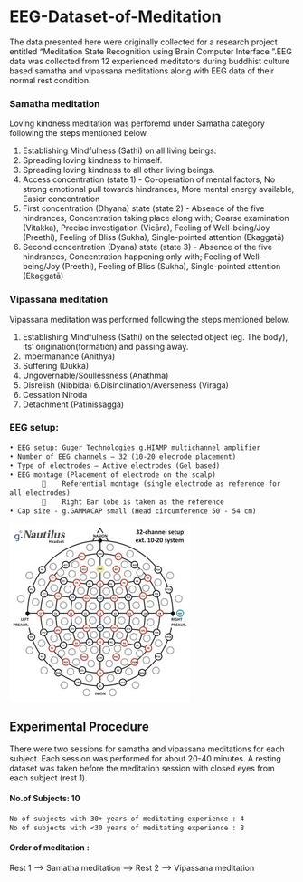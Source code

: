 # EEG-Dataset-of-Meditation
The data presented here were originally collected for a research project entitled “Meditation State Recognition using Brain Computer Interface ”.EEG data was collected from 12 experienced meditators  during buddhist culture based samatha and vipassana meditations along with EEG data of their normal rest condition.

### Samatha meditation
Loving kindness meditation was perforemd under Samatha category following the steps mentioned below.
  1. Establishing Mindfulness (Sathi) on all living beings.
  2. Spreading loving kindness to himself.
  3. Spreading loving kindness to all other living beings.
  4. Access concentration (state 1) - Co-operation of mental factors, No strong emotional pull towards hindrances, More mental energy     available, Easier concentration
  5. First concentration (Dhyana) state (state 2) - Absence of the five hindrances, Concentration taking place along with; Coarse examination (Vitakka), Precise investigation (Vicāra), Feeling of Well-being/Joy (Preethi), Feeling of Bliss (Sukha), Single-pointed attention (Ekaggatā) 
  6. Second concentration (Dyana) state (state 3) - Absence of the five hindrances, Concentration happening only with; Feeling of Well-being/Joy (Preethi), Feeling of Bliss (Sukha), Single-pointed attention (Ekaggatā)

### Vipassana meditation
Vipassana meditation was performed following the steps mentioned below. 
1.  Establishing Mindfulness (Sathi) on the selected object (eg. The body),  its’ origination(formation) and passing away. 
2. Impermanance (Anithya)
3. Suffering (Dukka)
4. Ungovernable/Soullessness (Anathma) 
5. Disrelish (Nibbida)
6.Disinclination/Averseness  (Viraga)
7. Cessation Niroda
8. Detachment (Patinissagga) 

### EEG setup: 
    • EEG setup: Guger Technologies g.HIAMP multichannel amplifier
    • Number of EEG channels – 32 (10-20 elecrode placement)        
    • Type of electrodes – Active electrodes (Gel based)
    • EEG montage (Placement of electrode on the scalp)
            	 Referential montage (single electrode as reference for all electrodes)
            	 Right Ear lobe is taken as the reference
    • Cap size - g.GAMMACAP small (Head circumference 50 - 54 cm)
          
  
 ![electrode locations](electrode-montage/electrodeLocs.jpg)

## Experimental Procedure
There were two sessions for samatha and vipassana meditations for each subject. Each session was performed for about 20-40 minutes. A resting dataset was taken before the meditation session with closed eyes from each subject (rest 1). 

#### No.of Subjects: 10
    No of subjects with 30+ years of meditating experience : 4
    No of subjects with <30 years of meditating experience : 8 

#### Order of meditation : 
   Rest 1 --> Samatha meditation <break> --> Rest 2 --> Vipassana meditation


